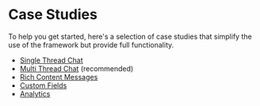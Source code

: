 # Case Studies

To help you get started, here's a selection of case studies that simplify the use of the framework but provide full functionality.

- [Single Thread Chat](cs-single-thread.md)
- [Multi Thread Chat](cs-multi-thread.md) (recommended)
- [Rich Content Messages](cs-rich-content-messages.md)
- [Custom Fields](cs-custom-fields.md)
- [Analytics](cs–analytics.md)
